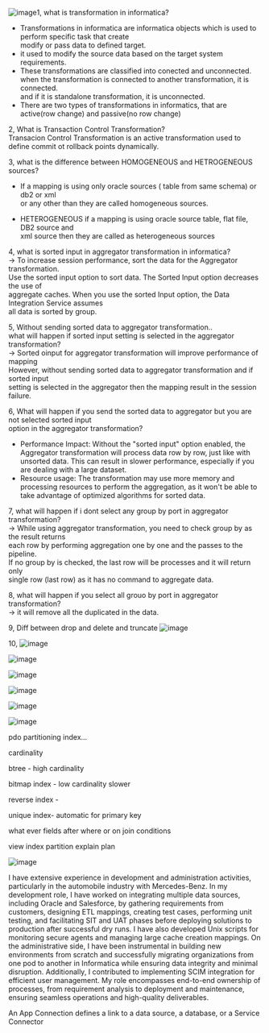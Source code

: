 ![image](https://github.com/user-attachments/assets/0e72d154-cad6-4886-9887-958671b9a983)1, what is transformation in informatica?

* Transformations in informatica are informatica objects which is used to perform specific task that create    
  modify or pass data to defined target.  
* it used to modify the source data based on the target system requirements.  
* These transformations are classified into conected and unconnected.  
  when the transformation is connected to another transformation, it is connected.  
  and if it is standalone transformation, it is unconnected.  
* There are two types of transformations in informatics, that are active(row change) and passive(no row change)

2, What is Transaction Control Transformation?    
Transacion Control Transformation is an active transformation used to define commit ot rollback points dynamically.    

3, what is the difference between HOMOGENEOUS and HETROGENEOUS sources?    
* If a mapping is using only oracle sources ( table from same schema) or db2 or xml    
  or any other than they are called homogeneous sources.    

* HETEROGENEOUS if a mapping is using oracle source table, flat file, DB2 source and    
  xml source then they are called as heterogeneous sources    

4, what is sorted input in aggregator transformation in informatica?    
-> To increase session performance, sort the data for the Aggregator transformation.    
Use the sorted input option to sort data. The Sorted Input option decreases the use of   
aggregate caches. When you use the sorted Input option, the Data Integration Service assumes   
all data is sorted by group.  

5, Without sending sorted data to aggregator transformation..    
what will happen if sorted input setting is selected in the aggregator transformation?    
-> Sorted oinput for aggregator transformation will improve performance of mapping    
However, without sending sorted data to aggregator transformation and if sorted input    
setting is selected in the aggregator then the mapping result in the session failure.    


6, What will happen if you send the sorted data to aggregator but you are not selected sorted input    
option in the aggregator transformation?    
* Performance Impact:
  Without the "sorted input" option enabled, the Aggregator transformation will process
  data row by row, just like with unsorted data. This can result in slower performance,
  especially if you are dealing with a large dataset.
* Resource usage:
  The transformation may use more memory and processing resources to perform
  the aggregation, as it won't be able to take advantage of optimized algorithms
  for sorted data.

7, what will happen if i dont select any group by port in aggregator transformation?    
-> While using aggregator transformation, you need to check group by as the result returns    
each row by performing aggregation one by one and the passes to the pipeline.    
If no group by is checked, the last row will be processes and it will return only    
single row (last row) as it has no command to aggregate data.    

8, what will happen if you select all grouo by port in aggregator transformation?    
-> it will remove all the duplicated in the data.    

9, Diff between drop and delete and truncate
![image](https://github.com/user-attachments/assets/d483a4d1-f855-4794-a7da-beb4df8e669a)

10, 
![image](https://github.com/user-attachments/assets/ddb62345-0dc8-47f4-bd66-0bb4613c0594)


![image](https://github.com/user-attachments/assets/f545a46e-0633-47aa-acdb-a4b04a4035f4)


![image](https://github.com/user-attachments/assets/6e7eeb1a-5860-483f-89bc-25b4cc09351b)

![image](https://github.com/user-attachments/assets/db4f76c0-beca-4522-bb6c-ac9015ad9ce2)

![image](https://github.com/user-attachments/assets/963db904-2633-470c-9516-7a9d1ee01b5b)

![image](https://github.com/user-attachments/assets/5a912827-243e-4aa4-b11f-929844461e31)

pdo partitioning 
index...

cardinality

btree - high cardinality

bitmap index - low cardinality slower

reverse index - 

unique index- automatic for primary key

what ever fields after where or on join conditions

view index partition explain plan

![image](https://github.com/user-attachments/assets/0e9f07f5-45ff-43a6-af63-a92e7fcfcf1c)


I have extensive experience in development and administration activities, particularly in the automobile industry with Mercedes-Benz. In my development role, I have worked on integrating multiple data sources, including Oracle and Salesforce, by gathering requirements from customers, designing ETL mappings, creating test cases, performing unit testing, and facilitating SIT and UAT phases before deploying solutions to production after successful dry runs. I have also developed Unix scripts for monitoring secure agents and managing large cache creation mappings. On the administrative side, I have been instrumental in building new environments from scratch and successfully migrating organizations from one pod to another in Informatica while ensuring data integrity and minimal disruption. Additionally, I contributed to implementing SCIM integration for efficient user management. My role encompasses end-to-end ownership of processes, from requirement analysis to deployment and maintenance, ensuring seamless operations and high-quality deliverables.

An App Connection defines a link to a data source, a database, or a Service Connector



